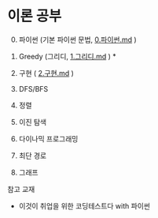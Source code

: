 # 이론 공부

0. 파이썬 (기본 파이썬 문법, [0.파이썬.md](./0.파이썬.md) )

1. Greedy (그리디,  [1.그리디.md](./1.그리디.md) )
   * 
2. 구현 ( [2.구현.md](./2.구현.md) )
3. DFS/BFS
4. 정렬
5. 이진 탐색
6. 다이나믹 프로그래밍
7. 최단 경로
8. 그래프

참고 교재

* 이것이 취업을 위한 코딩테스트다 with 파이썬
